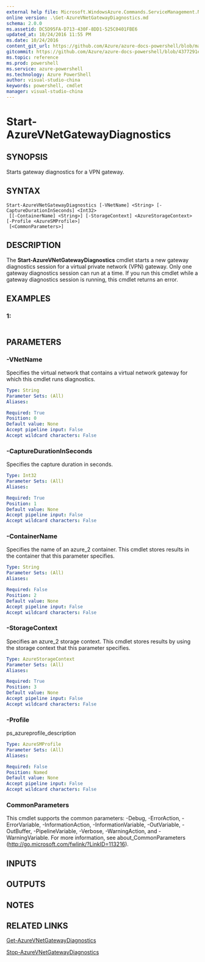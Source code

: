 ```yaml
---
external help file: Microsoft.WindowsAzure.Commands.ServiceManagement.Network.dll-Help.xml
online version: .\Get-AzureVNetGatewayDiagnostics.md
schema: 2.0.0
ms.assetid: DC5D95FA-D713-430F-8DD1-525C0401FBE6
updated_at: 10/24/2016 11:55 PM
ms.date: 10/24/2016
content_git_url: https://github.com/Azure/azure-docs-powershell/blob/master/azureps-cmdlets-docs/ServiceManagement/Azure.Networking/v1.6.1/Start-AzureVNetGatewayDiagnostics.md
gitcommit: https://github.com/Azure/azure-docs-powershell/blob/4377291ee360e58e2c1c5d644155daf6a0279055/azureps-cmdlets-docs/ServiceManagement/Azure.Networking/v1.6.1/Start-AzureVNetGatewayDiagnostics.md
ms.topic: reference
ms.prod: powershell
ms.service: azure-powershell
ms.technology: Azure PowerShell
author: visual-studio-china
keywords: powershell, cmdlet
manager: visual-studio-china
---
```


# Start-AzureVNetGatewayDiagnostics

## SYNOPSIS
Starts gateway diagnostics for a VPN gateway.

## SYNTAX

```
Start-AzureVNetGatewayDiagnostics [-VNetName] <String> [-CaptureDurationInSeconds] <Int32>
 [[-ContainerName] <String>] [-StorageContext] <AzureStorageContext> [-Profile <AzureSMProfile>]
 [<CommonParameters>]
```

## DESCRIPTION
The **Start-AzureVNetGatewayDiagnostics** cmdlet starts a new gateway diagnostics session for a virtual private network (VPN) gateway.
Only one gateway diagnostics session can run at a time.
If you run this cmdlet while a gateway diagnostics session is running, this cmdlet returns an error.

## EXAMPLES

### 1:
```

```

## PARAMETERS

### -VNetName
Specifies the virtual network that contains a virtual network gateway for which this cmdlet runs diagnostics.

```yaml
Type: String
Parameter Sets: (All)
Aliases: 

Required: True
Position: 0
Default value: None
Accept pipeline input: False
Accept wildcard characters: False
```

### -CaptureDurationInSeconds
Specifies the capture duration in seconds.

```yaml
Type: Int32
Parameter Sets: (All)
Aliases: 

Required: True
Position: 1
Default value: None
Accept pipeline input: False
Accept wildcard characters: False
```

### -ContainerName
Specifies the name of an azure_2 container.
This cmdlet stores results in the container that this parameter specifies.

```yaml
Type: String
Parameter Sets: (All)
Aliases: 

Required: False
Position: 2
Default value: None
Accept pipeline input: False
Accept wildcard characters: False
```

### -StorageContext
Specifies an azure_2 storage context.
This cmdlet stores results by using the storage context that this parameter specifies.

```yaml
Type: AzureStorageContext
Parameter Sets: (All)
Aliases: 

Required: True
Position: 3
Default value: None
Accept pipeline input: False
Accept wildcard characters: False
```

### -Profile
ps_azureprofile_description

```yaml
Type: AzureSMProfile
Parameter Sets: (All)
Aliases: 

Required: False
Position: Named
Default value: None
Accept pipeline input: False
Accept wildcard characters: False
```

### CommonParameters
This cmdlet supports the common parameters: -Debug, -ErrorAction, -ErrorVariable, -InformationAction, -InformationVariable, -OutVariable, -OutBuffer, -PipelineVariable, -Verbose, -WarningAction, and -WarningVariable. For more information, see about_CommonParameters (http://go.microsoft.com/fwlink/?LinkID=113216).

## INPUTS

## OUTPUTS

## NOTES

## RELATED LINKS

[Get-AzureVNetGatewayDiagnostics](./Get-AzureVNetGatewayDiagnostics.md)

[Stop-AzureVNetGatewayDiagnostics](./Stop-AzureVNetGatewayDiagnostics.md)


